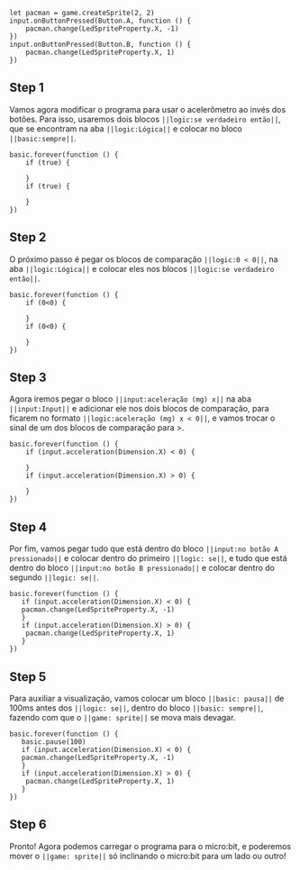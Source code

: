 

```template
let pacman = game.createSprite(2, 2)
input.onButtonPressed(Button.A, function () {
    pacman.change(LedSpriteProperty.X, -1)	
})
input.onButtonPressed(Button.B, function () {
    pacman.change(LedSpriteProperty.X, 1)	
})
```


## Step 1

Vamos agora modificar o programa para usar o acelerômetro ao invés dos 
botões. Para isso, usaremos dois blocos ``||logic:se verdadeiro então||``, 
que se encontram na aba ``||logic:Lógica||`` e colocar no bloco 
``||basic:sempre||``.

```blocks
basic.forever(function () {
    if (true) {
    	
    }
    if (true) {
    	
    }
})
```


## Step 2

O próximo passo é pegar os blocos de comparação 
``||logic:0 < 0||``, na aba ``||logic:Lógica||`` e colocar eles nos blocos 
``||logic:se verdadeiro então||``.

```blocks
basic.forever(function () {
    if (0<0) {
    	
    }
    if (0<0) {
    	
    }
})
```

## Step 3

Agora iremos pegar o bloco ``||input:aceleração (mg) x||`` na aba 
``||input:Input||`` e adicionar ele nos dois blocos de comparação, para 
ficarem no formato ``||logic:aceleração (mg) x < 0||``, e vamos trocar o sinal 
de um dos blocos de comparação para >.

```blocks
basic.forever(function () {
    if (input.acceleration(Dimension.X) < 0) {
    	
    }
    if (input.acceleration(Dimension.X) > 0) {
    	
    }
})
```


## Step 4

Por fim, vamos pegar tudo que está dentro do
 bloco ``||input:no botão A pressionado||`` e colocar dentro do primeiro 
 ``||logic: se||``, e tudo que está dentro do
 bloco ``||input:no botão B pressionado||`` e colocar dentro do segundo 
 ``||logic: se||``.

 ```blocks
basic.forever(function () {
    if (input.acceleration(Dimension.X) < 0) {
    pacman.change(LedSpriteProperty.X, -1)	    	
    }
    if (input.acceleration(Dimension.X) > 0) {
     pacman.change(LedSpriteProperty.X, 1)	   	
    }
})
```

## Step 5

Para auxiliar a visualização, vamos colocar um bloco ``||basic: pausa||`` 
de 100ms antes dos ``||logic: se||``, dentro do bloco ``||basic: sempre||``, 
fazendo com que o ``||game: sprite||`` se mova mais devagar. 


 ```blocks
basic.forever(function () {
    basic.pause(100)
    if (input.acceleration(Dimension.X) < 0) {
    pacman.change(LedSpriteProperty.X, -1)	    	
    }
    if (input.acceleration(Dimension.X) > 0) {
     pacman.change(LedSpriteProperty.X, 1)	   	
    }
})
```

## Step 6

Pronto! Agora podemos carregar o programa para o micro:bit, e poderemos mover 
o ``||game: sprite||`` só inclinando o micro:bit para um lado ou outro!